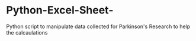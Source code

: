 # Python-Excel-Sheet-
Python script to manipulate data collected for Parkinson's Research to help the calcaulations
